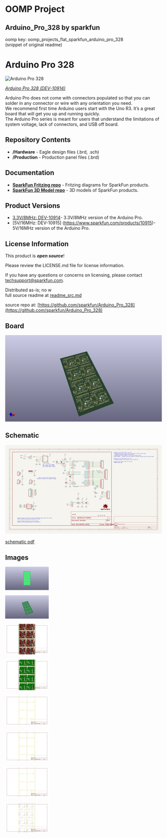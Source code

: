 # OOMP Project  
## Arduino_Pro_328  by sparkfun  
  
oomp key: oomp_projects_flat_sparkfun_arduino_pro_328  
(snippet of original readme)  
  
Arduino Pro 328  
========================================  
  
![Arduino Pro 328](https://cdn.sparkfun.com//assets/parts/6/0/4/3/10914-01a.jpg)  
  
[*Arduino Pro 328 (DEV-10914)*](https://www.sparkfun.com/products/10914)  
  
Arduino Pro does not come with connectors populated so that you can solder in any connector or wire with any orientation you need.   
We recommend first time Arduino users start with the Uno R3. It’s a great board that will get you up and running quickly.   
The Arduino Pro series is meant for users that understand the limitations of system voltage, lack of connectors, and USB off board.  
  
Repository Contents  
-------------------  
  
* **/Hardware** - Eagle design files (.brd, .sch)  
* **/Production** - Production panel files (.brd)  
  
Documentation  
--------------  
* **[SparkFun Fritzing repo](https://github.com/sparkfun/Fritzing_Parts)** - Fritzing diagrams for SparkFun products.  
* **[SparkFun 3D Model repo](https://github.com/sparkfun/3D_Models)** - 3D models of SparkFun products.   
  
Product Versions  
----------------  
* [3.3V/8MHz: DEV-10914](https://www.sparkfun.com/products/10914)- 3.3V/8MHz version of the Arduino Pro.   
* [5V/16MHz: DEV-10915] (https://www.sparkfun.com/products/10915)- 5V/16MHz version of the Arduino Pro.   
  
  
License Information  
-------------------  
  
This product is _**open source**_!   
  
Please review the LICENSE.md file for license information.   
  
If you have any questions or concerns on licensing, please contact techsupport@sparkfun.com.  
  
Distributed as-is; no w  
  full source readme at [readme_src.md](readme_src.md)  
  
source repo at: [https://github.com/sparkfun/Arduino_Pro_328](https://github.com/sparkfun/Arduino_Pro_328)  
## Board  
  
[![working_3d.png](working_3d_600.png)](working_3d.png)  
## Schematic  
  
[![working_schematic.png](working_schematic_600.png)](working_schematic.png)  
  
[schematic pdf](working_schematic.pdf)  
## Images  
  
[![working_3D_bottom.png](working_3D_bottom_140.png)](working_3D_bottom.png)  
  
[![working_3D_top.png](working_3D_top_140.png)](working_3D_top.png)  
  
[![working_assembly_page_01.png](working_assembly_page_01_140.png)](working_assembly_page_01.png)  
  
[![working_assembly_page_02.png](working_assembly_page_02_140.png)](working_assembly_page_02.png)  
  
[![working_assembly_page_03.png](working_assembly_page_03_140.png)](working_assembly_page_03.png)  
  
[![working_assembly_page_04.png](working_assembly_page_04_140.png)](working_assembly_page_04.png)  
  
[![working_assembly_page_05.png](working_assembly_page_05_140.png)](working_assembly_page_05.png)  
  
[![working_assembly_page_06.png](working_assembly_page_06_140.png)](working_assembly_page_06.png)  
